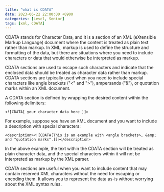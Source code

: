 ```yaml
---
title: "what is CDATA"
date: 2023-06-22 22:00:00 +0900
categories: [Level, Senior]
tags: [xml, CDATA]
---
```


CDATA stands for Character Data, and it is a section of an XML (eXtensible Markup Language) document where the content is treated as plain text rather than markup. In XML, markup is used to define the structure and formatting of the data, but there are situations where you need to include characters or data that would otherwise be interpreted as markup.

CDATA sections are used to escape such characters and indicate that the enclosed data should be treated as character data rather than markup. CDATA sections are typically used when you need to include special characters like angle brackets ("<" and ">"), ampersands ("&"), or quotation marks within an XML document.

A CDATA section is defined by wrapping the desired content within the following delimiters:

```
<![CDATA[ your character data here ]]>
```

For example, suppose you have an XML document and you want to include a description with special characters:

```
<description><![CDATA[This is an example with <angle brackets>, &amp; and "quotation marks".]]></description>
```

In the above example, the text within the CDATA section will be treated as plain character data, and the special characters within it will not be interpreted as markup by the XML parser.

CDATA sections are useful when you want to include content that may contain reserved XML characters without the need for escaping or encoding them. It allows you to represent the data as-is without worrying about the XML syntax rules.
